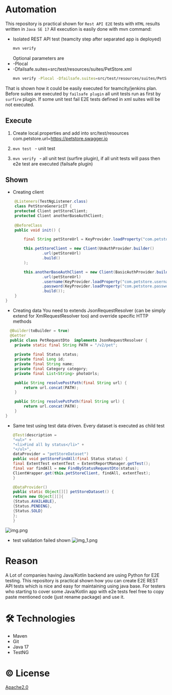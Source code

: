 # Automation
This repository is practical shown for `Rest API E2E` tests with `HTML` results written in `Java SE 17`
All execution is easily done with mvn command:

- Isolated REST API test (teamcity step after separated app is deployed)
   ```bash
   mvn verify
   ```
   Optional parameters are
-  -Plocal 
-  -Dfailsafe.suites=src/test/resources/suites/PetStore.xml
    ```bash
    mvn verify -Plocal -Dfailsafe.suites=src/test/resources/suites/PetStore.xml
   ```
That is shown how it could be easily executed for teamcity/jenkins plan. Before suites are executed by `failsafe plugin`
all unit tests run as first by `surfire` plugin. If some unit test fail E2E tests defined in xml suites will be not executed.

## Execute

1. Create local.properties and add into src/test/resources
   com.petstore.url=https://petstore.swagger.io
2. ```mvn test ``` - unit test

3. ```mvn verify ``` - all unit test (surfire plugin),
   if all unit tests will pass then e2e test are executed (failsafe plugin)

## Shown

- Creating client
```java
    @Listeners(TestNgListener.class)
    class PetStoreGenericIT {
    protected Client petStoreClient;
    protected Client anotherBaseAuthClient;
    
	@BeforeClass
    public void init() {

		final String petStoreUrl = KeyProvider.loadProperty("com.petstore.url");

		this.petStoreClient = new Client(UnAuthProvider.builder()
				.url(petStoreUrl)
				.build()
		);

		this.anotherBaseAuthClient = new Client(BasicAuthProvider.builder()
				.url(petStoreUrl)
				.username(KeyProvider.loadProperty("com.petstore.username"))
				.password(KeyProvider.loadProperty("com.petstore.password"))
				.build());
	}
}
   ```
- Creating data
You need to extends JsonRequestResolver (can be simply extend for XmlRequestResolver too) and override specific HTTP methods

```java
  @Builder(toBuilder = true)
  @Getter
  public class PetRequestDto  implements JsonRequestResolver {
	private static final String PATH = "/v2/pet";
	
	private final Status status;
	private final Long id;
	private final String name;
	private final Category category;
	private final List<String> photoUrls;

	public String resolvePostPath(final String url) {
		return url.concat(PATH);
	}

	public String resolvePutPath(final String url) {
		return url.concat(PATH);
	}
}
```  

- Same test using test data driven. Every dataset is executed as child test
   ```java
   @Test(description =
  "<ul>" +
  "<li>Find all by status</li>" +
  "</ul>",
  dataProvider = "petStoreDataset")
  public void petStoreFindAll(final Status status) {
  final ExtentTest extentTest = ExtentReportManager.getTest();
  final var findAll = new FindByStatusRequestDto(status);
  ClientWrapper.get(this.petStoreClient, findAll, extentTest);
  }

  @DataProvider()
  public static Object[][] petStoreDataset() {
  return new Object[][]{
  {Status.AVAILABLE},
  {Status.PENDING},
  {Status.SOLD}
  };
  }
    ```
![img.png](img.png)

- test validation failed shown
![img_1.png](img_1.png)

# Reason
A Lot of companies having Java/Kotlin backend are using Python for E2E testing. This repository is practical shown
how you can create E2E REST API tests which is nice and easy for maintaining using java base. For testers who starting to cover some
Java/Kotlin app with e2e tests feel free to copy paste mentioned code (just rename package) and use it.


# 🛠 Technologies
- Maven
- Git
- Java 17
- TestNG

# © License

[Apache2.0](https://www.apache.org/licenses/LICENSE-2.0)